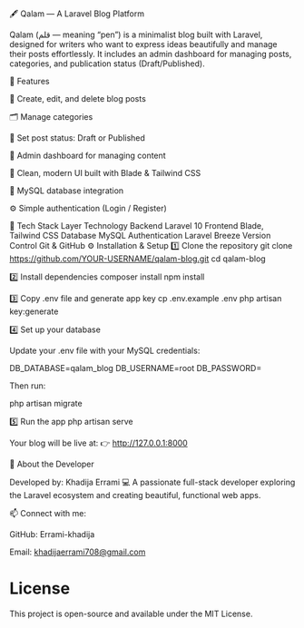 🖋️ Qalam — A Laravel Blog Platform

Qalam (قلم — meaning “pen”) is a minimalist blog built with Laravel, designed for writers who want to express ideas beautifully and manage their posts effortlessly.
It includes an admin dashboard for managing posts, categories, and publication status (Draft/Published).

🚀 Features

📝 Create, edit, and delete blog posts

🗂️ Manage categories

📄 Set post status: Draft or Published

🔐 Admin dashboard for managing content

💅 Clean, modern UI built with Blade & Tailwind CSS

💾 MySQL database integration

⚙️ Simple authentication (Login / Register)

🧰 Tech Stack
Layer	Technology
Backend	Laravel 10
Frontend	Blade, Tailwind CSS
Database	MySQL
Authentication	Laravel Breeze
Version Control	Git & GitHub
⚙️ Installation & Setup
1️⃣ Clone the repository
git clone https://github.com/YOUR-USERNAME/qalam-blog.git
cd qalam-blog

2️⃣ Install dependencies
composer install
npm install

3️⃣ Copy .env file and generate app key
cp .env.example .env
php artisan key:generate

4️⃣ Set up your database

Update your .env file with your MySQL credentials:

DB_DATABASE=qalam_blog
DB_USERNAME=root
DB_PASSWORD=


Then run:

php artisan migrate

5️⃣ Run the app
php artisan serve


Your blog will be live at:
👉 http://127.0.0.1:8000

🌙 About the Developer

Developed by: Khadija Errami 💻
A passionate full-stack developer exploring the Laravel ecosystem and creating beautiful, functional web apps.

📫 Connect with me:

GitHub: Errami-khadija

Email: khadijaerrami708@gmail.com



# License

This project is open-source and available under the MIT License.
